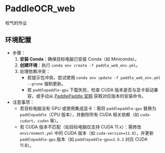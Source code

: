# PaddleOCR_web
哈气的作业

## 环境配置

- 步骤：
  1. **安装 Conda**：确保目标电脑已安装 Conda（如 Miniconda）。
  2. **创建环境**：执行 `conda env create -f paddle_web_env.yml`。
  3. 处理依赖冲突：
     - 若提示包冲突，尝试使用 `conda env update -f paddle_web_env.yml --prune` 强制更新。
     - 若 `paddlepaddle-gpu` 下载失败，检查 CUDA 版本是否与显卡驱动兼容，或手动从 [PaddlePaddle 官网](https://www.paddlepaddle.org.cn/install/quick) 获取对应版本的安装命令。
- 注意事项：
  - 若目标电脑没有 GPU 或使用集成显卡：需将 `paddlepaddle-gpu` 替换为 `paddlepaddle`（CPU 版本），并删除所有 CUDA 相关依赖（如 `cuda-cudart`、`cudnn` 等）。
  - 若 CUDA 版本不匹配（如目标电脑仅支持 CUDA 11.x）：需修改 `environment.yml` 中的 CUDA 版本（如 `cuda-version=11.8`），并更新 `paddlepaddle-gpu` 版本（如 `paddlepaddle-gpu=2.6.2` 对应 CUDA 11.8）。

